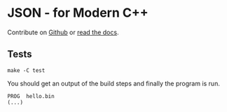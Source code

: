 # JSON - for Modern C++

Contribute on [Github][json-github] or [read the docs][json-docs].

[json-github]:https://github.com/nlohmann/json/
[json-docs]:https://nlohmann.github.io/json/

## Tests

    make -C test

You should get an output of the build steps and finally the program is run.

    PROG  hello.bin
    (...)
